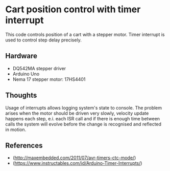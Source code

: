 # Cart position control with timer interrupt

This code controls position of a cart with a stepper motor. Timer interrupt is used to control step delay precisely.

## Hardware
- DQ542MA stepper driver
- Arduino Uno
- Nema 17 stepper motor: 17HS4401

## Thoughts

Usage of interrupts allows logging system's state to console.
The problem arises when the motor should be driven very slowly, velocity update happens each step, e.i. each ISR call and if there is enough time between calls the system will evolve before the change is recognised and reflected in motion.

## References
- (http://maxembedded.com/2011/07/avr-timers-ctc-mode/)
- (https://www.instructables.com/id/Arduino-Timer-Interrupts/)